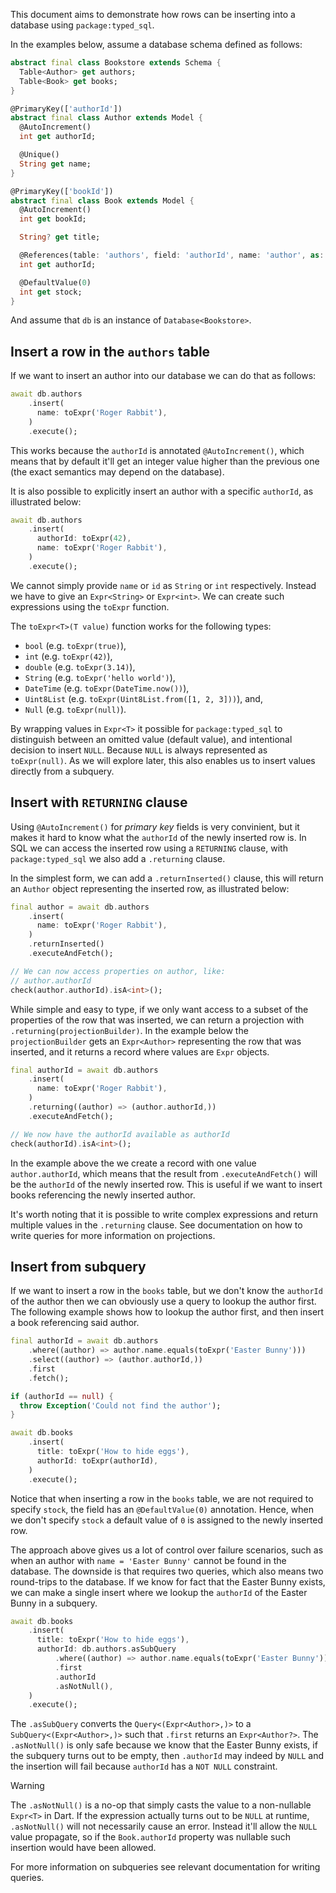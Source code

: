 This document aims to demonstrate how rows can be inserting into a database
using `package:typed_sql`.

In the examples below, assume a database schema defined as follows:

```dart bookstore_test.dart#bookstore-schema
abstract final class Bookstore extends Schema {
  Table<Author> get authors;
  Table<Book> get books;
}

@PrimaryKey(['authorId'])
abstract final class Author extends Model {
  @AutoIncrement()
  int get authorId;

  @Unique()
  String get name;
}

@PrimaryKey(['bookId'])
abstract final class Book extends Model {
  @AutoIncrement()
  int get bookId;

  String? get title;

  @References(table: 'authors', field: 'authorId', name: 'author', as: 'books')
  int get authorId;

  @DefaultValue(0)
  int get stock;
}
```

And assume that `db` is an instance of
`Database<Bookstore>`.


## Insert a row in the `authors` table
If we want to insert an author into our database we can do that as follows:

```dart bookstore_test.dart#authors-insert
await db.authors
    .insert(
      name: toExpr('Roger Rabbit'),
    )
    .execute();
```

This works because the `authorId` is annotated `@AutoIncrement()`, which means
that by default it'll get an integer value higher than the previous one
(the exact semantics may depend on the database).

It is also possible to explicitly insert an author with a specific `authorId`,
as illustrated below:

```dart bookstore_test.dart#authors-insert-with-id
await db.authors
    .insert(
      authorId: toExpr(42),
      name: toExpr('Roger Rabbit'),
    )
    .execute();
```

We cannot simply provide `name` or `id` as
`String` or `int` respectively. Instead we have to give an `Expr<String>` or
`Expr<int>`. We can create such expressions using the `toExpr` function.

The `toExpr<T>(T value)` function works for the following types:
 * `bool` (e.g. `toExpr(true)`),
 * `int` (e.g. `toExpr(42)`),
 * `double` (e.g. `toExpr(3.14)`),
 * `String` (e.g. `toExpr('hello world')`),
 * `DateTime` (e.g. `toExpr(DateTime.now())`),
 * `Uint8List` (e.g. `toExpr(Uint8List.from([1, 2, 3]))`), and,
 * `Null` (e.g. `toExpr(null)`).

By wrapping values in `Expr<T>` it possible for `package:typed_sql` to
distinguish between an omitted value (default value), and intentional decision to
insert `NULL`. Because `NULL` is always represented as `toExpr(null)`.
As we will explore later, this also enables us to insert values directly
from a subquery.


## Insert with `RETURNING` clause
Using `@AutoIncrement()` for _primary key_ fields is very convinient, but it makes it
hard to know what the `authorId` of the newly inserted row is. In SQL we can
access the inserted row using a `RETURNING` clause, with `package:typed_sql` we
also add a `.returning` clause.

In the simplest form, we can add a `.returnInserted()` clause, this
will return an `Author` object representing the inserted row, as illustrated
below:

```dart bookstore_test.dart#authors-insert-returnInserted
final author = await db.authors
    .insert(
      name: toExpr('Roger Rabbit'),
    )
    .returnInserted()
    .executeAndFetch();

// We can now access properties on author, like:
// author.authorId
check(author.authorId).isA<int>();
```

While simple and easy to type, if we only want access to a subset of the
properties of the row that was inserted, we can return a projection with
`.returning(projectionBuilder)`. In the example below the `projectionBuilder`
gets an `Expr<Author>` representing the row that was inserted, and it returns
a record where values are `Expr` objects.

```dart bookstore_test.dart#authors-insert-returning-authorId
final authorId = await db.authors
    .insert(
      name: toExpr('Roger Rabbit'),
    )
    .returning((author) => (author.authorId,))
    .executeAndFetch();

// We now have the authorId available as authorId
check(authorId).isA<int>();
```

In the example above the we create a record with one value `author.authorId`,
which means that the result from `.executeAndFetch()` will be the `authorId`
of the newly inserted row. This is useful if we want to insert books referencing
the newly inserted author.

It's worth noting that it is possible to write complex expressions and return
multiple values in the `.returning` clause.
See documentation on how to write queries for more information on projections.

## Insert from subquery
If we want to insert a row in the `books` table, but we don't know the
`authorId` of the author then we can obviously use a query to lookup the author
first. The following example shows how to lookup the author first, and then
insert a book referencing said author.

```dart bookstore_test.dart#books-insert-w-lookup
final authorId = await db.authors
    .where((author) => author.name.equals(toExpr('Easter Bunny')))
    .select((author) => (author.authorId,))
    .first
    .fetch();

if (authorId == null) {
  throw Exception('Could not find the author');
}

await db.books
    .insert(
      title: toExpr('How to hide eggs'),
      authorId: toExpr(authorId),
    )
    .execute();
```

Notice that when inserting a row in the `books` table, we are not required to
specify `stock`, the field has an `@DefaultValue(0)` annotation. Hence, when
we don't specify `stock` a default value of `0` is assigned to the newly
inserted row.

The approach above gives us a lot of control over failure scenarios, such as
when an author with `name = 'Easter Bunny'` cannot be found in the database.
The downside is that requires two queries, which also means two round-trips to
the database. If we know for fact that the Easter Bunny exists, we can
make a single insert where we lookup the `authorId` of the Easter Bunny in a
subquery.

```dart bookstore_test.dart#books-insert-subquery
await db.books
    .insert(
      title: toExpr('How to hide eggs'),
      authorId: db.authors.asSubQuery
          .where((author) => author.name.equals(toExpr('Easter Bunny')))
          .first
          .authorId
          .asNotNull(),
    )
    .execute();
```

The `.asSubQuery` converts the `Query<(Expr<Author>,)>` to a
`SubQuery<(Expr<Author>,)>` such that `.first` returns an `Expr<Author?>`.
The `.asNotNull()` is only safe because we know that the Easter Bunny
exists, if the subquery turns out to be empty, then `.authorId` may indeed by
`NULL` and the insertion will fail because `authorId` has a `NOT NULL`
constraint.

> [!WARNING]
> The `.asNotNull()` is a no-op that simply casts the value to a
> non-nullable `Expr<T>` in Dart. If the expression actually turns out to be
> `NULL` at runtime, `.asNotNull()` will not necessarily cause an error.
> Instead it'll allow the `NULL` value propagate, so if the `Book.authorId`
> property was nullable such insertion would have been allowed.

For more information on subqueries see relevant documentation for writing
queries.
